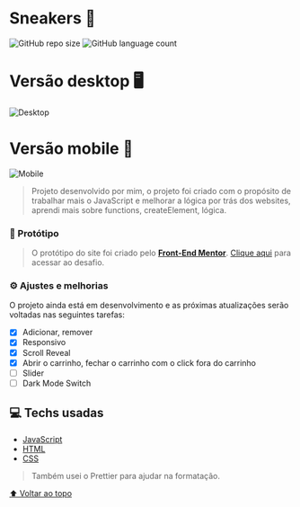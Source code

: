 # Sneakers 👟

![GitHub repo size](https://img.shields.io/github/repo-size/gustavros/README-template?style=for-the-badge)
![GitHub language count](https://img.shields.io/github/languages/count/gustavros/README-template?style=for-the-badge)

# Versão desktop 🖥

![Desktop](https://user-images.githubusercontent.com/92998471/182452207-6a742d83-f84e-486d-a171-67a3ad3dc017.png)

# Versão mobile 📱

![Mobile](https://user-images.githubusercontent.com/92998471/182452213-f0d13316-561d-41ab-90d8-2dcb41ac1fe4.png)

> Projeto desenvolvido por mim, o projeto foi criado com o propósito de trabalhar mais o JavaScript e melhorar a lógica por trás dos websites, aprendi mais sobre functions, createElement, lógica.

### 🎨 Protótipo

> O protótipo do site foi criado pelo [**Front-End Mentor**](https://www.frontendmentor.io/challenges/ecommerce-product-page-UPsZ9MJp6/hub/ecommerce-product-page-ruvZNN9wfc). [Clique aqui](https://www.frontendmentor.io/challenges/ecommerce-product-page-UPsZ9MJp6/hub/ecommerce-product-page-ruvZNN9wfc) para acessar ao desafio.

### ⚙ Ajustes e melhorias

O projeto ainda está em desenvolvimento e as próximas atualizações serão voltadas nas seguintes tarefas:

- [x] Adicionar, remover
- [x] Responsivo
- [x] Scroll Reveal
- [x] Abrir o carrinho, fechar o carrinho com o click fora do carrinho
- [ ] Slider
- [ ] Dark Mode Switch

## 💻 Techs usadas

- [JavaScript](https://www.javascript.com/)
- [HTML](https://developer.mozilla.org/en-US/docs/Web/HTML)
- [CSS](https://developer.mozilla.org/en-US/docs/Web/CSS)

> Também usei o Prettier para ajudar na formatação.

[⬆ Voltar ao topo](#Sneakers)<br>

